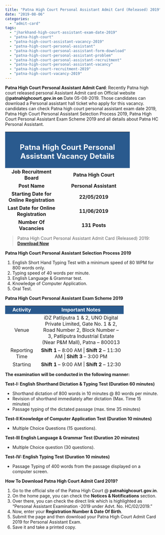 ```yaml
---
title: "Patna High Court Personal Assistant Admit Card (Released) 2019"
date: "2019-08-06"
categories: 
  - "admit-card"
tags: 
  - "jharkhand-high-court-assistant-exam-date-2019"
  - "patna-high-court"
  - "patna-high-court-assistant-vacancy-2019"
  - "patna-high-court-personal-assistant"
  - "patna-high-court-personal-assistant-form-download"
  - "patna-high-court-personal-assistant-problem"
  - "patna-high-court-personal-assistant-recruitment"
  - "patna-high-court-personal-assistant-vacancy"
  - "patna-high-court-recruitment-2019"
  - "patna-high-court-vacancy-2019"
---
```


**Patna High Court Personal Assistant Admit Card**: Recently Patna high court released personal Assistant Admit card on Official website @**patnahighcourt.gov.in on** Date 05-08-2019. Those candidates can download a Personal assistant hall ticket who apply for this vacancy. candidates can check Patna high court personal assistant exam date 2019, Patna High Court Personal Assistant Selection Process 2019, Patna High Court Personal Assistant Exam Scheme 2019 and all details about Patna HC Personal Assistant.

<table style="border-collapse: collapse; width: 80.4907%; height: 322px;"><tbody><tr style="height: 46px;"><td style="width: 100%; background-color: #2a5a8e; text-align: center; height: 46px;" colspan="2"><h2 style="text-align: center;"><span style="color: #ffffff;">Patna High Court Personal Assistant Vacancy Details</span></h2></td></tr><tr style="height: 25px;"><td style="width: 53.0338%; text-align: center; height: 25px;"><strong><span style="font-size: 12pt;">Job Recruitment Board</span></strong></td><td style="width: 46.9662%; text-align: center; height: 25px;"><strong><span style="font-size: 12pt;">Patna High Court</span></strong></td></tr><tr style="height: 25px;"><td style="width: 53.0338%; text-align: center; height: 25px;"><strong><span style="font-size: 12pt;">Post Name</span></strong></td><td style="width: 46.9662%; text-align: center; height: 25px;"><strong><span style="font-size: 12pt;">Personal Assistant</span></strong></td></tr><tr style="height: 34px;"><td style="width: 53.0338%; text-align: center; height: 34px;"><strong><span style="font-size: 12pt;">Starting Date for Online Registration</span></strong></td><td style="width: 46.9662%; text-align: center; height: 34px;"><strong><span style="font-size: 12pt;">22/05/2019</span></strong></td></tr><tr style="height: 35px;"><td style="width: 53.0338%; text-align: center; height: 20px;"><strong><span style="font-size: 12pt;">Last Date for Online Registration</span></strong></td><td style="width: 46.9662%; text-align: center; height: 20px;"><strong><span style="font-size: 12pt;">11/06/2019</span></strong></td></tr><tr style="height: 22px;"><td style="width: 53.0338%; text-align: center; height: 22px;"><strong><span style="font-size: 12pt;">Number Of Vacancies</span></strong></td><td style="width: 46.9662%; text-align: center; height: 22px;"><strong><span style="font-size: 12pt;">131 Posts</span></strong></td></tr><tr style="height: 22px;"><td style="width: 53.0338%; text-align: center; height: 22px;"><strong><span style="font-size: 12pt;">Admit Card Release Date</span></strong></td><td style="width: 46.9662%; text-align: center; height: 22px;"><strong><span style="font-size: 12pt;">Released On 05-08-2019</span></strong></td></tr><tr style="height: 22px;"><td style="width: 53.0338%; text-align: center; height: 22px;"><strong><span style="font-size: 12pt;">Exam Date</span></strong></td><td style="width: 46.9662%; text-align: center; height: 22px;"><strong><span style="font-size: 12pt;">24-08-2019</span></strong></td></tr><tr style="height: 22px;"><td style="width: 53.0338%; text-align: center; height: 22px;"><strong><span style="font-size: 12pt;">Job Location</span></strong></td><td style="width: 46.9662%; text-align: center; height: 22px;"><strong><span style="font-size: 12pt;">Patna</span></strong></td></tr><tr style="height: 22px;"><td style="width: 53.0338%; text-align: center; height: 20px;"><strong><span style="font-size: 12pt;">Mode Of Exam</span></strong></td><td style="width: 46.9662%; text-align: center; height: 20px;"><strong><span style="font-size: 12pt;">Computer Based Test(CBT)</span></strong></td></tr><tr style="height: 12px;"><td style="width: 53.0338%; text-align: center; height: 10px;"><p align="center"><strong><span style="font-size: 12pt;">Download Exam Notice</span></strong></p></td><td style="width: 46.9662%; text-align: center; height: 10px;"><span style="color: #ff0000;"><strong><span style="font-size: 12pt;"><a style="color: #ff0000;" href="https://freegovtjobalert.in/wp-content/uploads/2019/08/Patna-HC-PA-Exam-Notice.pdf" target="_blank" rel="noopener noreferrer">Click Here</a></span></strong></span></td></tr><tr style="height: 12px;"><td style="width: 53.0338%; text-align: center; height: 10px;"><p align="center"><strong><span style="font-size: 12pt;">Check Form Status</span></strong></p></td><td style="width: 46.9662%; text-align: center; height: 10px;"><span style="color: #ff0000;"><strong><span style="font-size: 12pt;"><a style="color: #ff0000;" href="http://patnahighcourt.gov.in/Exam/PA2019/StatusPA2019.aspx" target="_blank" rel="noopener noreferrer">Click Here</a></span></strong></span></td></tr><tr style="height: 22px;"><td style="width: 53.0338%; text-align: center; height: 22px;"><strong><span style="font-size: 12pt;">Notification</span></strong></td><td style="width: 46.9662%; text-align: center; height: 22px;"><span style="color: #ff0000;"><strong><span style="font-size: 12pt;"><a style="color: #ff0000;" href="https://freegovtjobalert.in/wp-content/uploads/2019/08/Patna-High-Court-Personal-Assistant-Notification.pdf" target="_blank" rel="noopener noreferrer">Click Here</a></span></strong></span></td></tr><tr style="height: 22px;"><td style="width: 53.0338%; text-align: center; height: 22px;"><strong><span style="font-size: 12pt;">Official Website</span></strong></td><td style="width: 46.9662%; text-align: center; height: 22px;"><a href="http://patnahighcourt.gov.in/" target="_blank" rel="noopener noreferrer"><strong><span style="font-size: 12pt;">www.patnahighcourt.gov.in</span></strong></a><strong><span style="font-size: 12pt;"></span></strong></td></tr></tbody></table>

> Patna High Court Personal Assistant Admit Card (Released) 2019: **[Download Now](http://patnahighcourt.gov.in/Exam/PA2019/PAAdmit2019.aspx)**

**Patna High Court Personal Assistant Selection Process 2019**

1. English Short Hand Typing Test with a minimum speed of 80 WPM for 800 words only.
2. Typing speed of 40 words per minute.
3. English Language & Grammar test.
4. Knowledge of Computer Application.
5. Oral Test.

**Patna High Court Personal Assistant Exam Scheme 2019**

<table style="border-collapse: collapse; width: 76.6628%; height: 199px;"><tbody><tr><td style="width: 24.1509%; text-align: center; background-color: #2a5a8e;"><span style="font-size: 12pt; color: #ffffff;"><strong>Activity</strong></span></td><td style="width: 75.8491%; text-align: center; background-color: #2a5a8e;"><span style="font-size: 12pt; color: #ffffff;"><strong>Important Notes</strong></span></td></tr><tr><td style="width: 24.1509%; text-align: center;"><span style="font-size: 12pt;">Venue</span></td><td style="width: 75.8491%; text-align: center;"><span style="font-size: 12pt;">iDZ Patliputra 1 &amp; 2, UNO Digital Private Limited, Gate No. 1 &amp; 2, Road Number 2, Block Number – 3, Patliputra Industrial Estate (Near P&amp;M Mall), Patna – 800013</span></td></tr><tr><td style="width: 24.1509%; text-align: center;"><span style="font-size: 12pt;">Reporting Time</span></td><td style="width: 75.8491%; text-align: center;"><span style="font-size: 12pt;"><strong>Shift 1</strong>&nbsp;– 8:00 AM |&nbsp;<strong>Shift 2</strong>&nbsp;– 11:30 AM |&nbsp;<strong>Shift 3</strong>&nbsp;– 3:00 PM</span></td></tr><tr><td style="width: 24.1509%; text-align: center;"><span style="font-size: 12pt;">Starting Time</span></td><td style="width: 75.8491%; text-align: center;"><span style="font-size: 12pt;"><strong>Shift 1</strong>&nbsp;– 9:00 AM |&nbsp;<strong>Shift 2</strong>&nbsp;– 12:30 AM |&nbsp;<strong>Shift 3</strong>&nbsp;– 4:00 PM</span></td></tr><tr><td style="width: 24.1509%; text-align: center;"><span style="font-size: 12pt;">Duration Of Examination</span></td><td style="width: 75.8491%; text-align: center;"><span style="font-size: 12pt;">100 Minutes</span></td></tr></tbody></table>

**The examination will be conducted in the following manner:**

**Test-I: English Shorthand Dictation & Typing Test (Duration 60 minutes)**

- Shorthand dictation of 800 words in 10 minutes @ 80 words per minute.
- Revision of shorthand immediately after dictation (Max. Time 15 minutes)
- Passage typing of the dictated passage (max. time 35 minutes)

**Test-II Knowledge of Computer Application Test (Duration 10 minutes)**

- Multiple Choice Questions (15 questions).

**Test-III English Language & Grammar Test (Duration 20 minutes)**

- Multiple Choice question (30 questions).

**Test-IV: English Typing Test (Duration 10 minutes)**

- Passage Typing of 400 words from the passage displayed on a computer screen.

**How To Download Patna High Court Admit Card 2019?**

1. Go to the official site of the Patna High Court @ **patnahighcourt.gov.in**.
2. On the home page, you can check the **Notices & Notifications** section.
3. Over there, you can check the direct link which is highlighted as “Personal Assistant Examination -2019 under Advt. No. HC/02/2019.”
4. Now, enter your **Registration Number & Date Of Birth**.
5. Submit the page and then download your Patna High Court Admit Card 2019 for Personal Assistant Exam.
6. Save it and take a printed copy.
